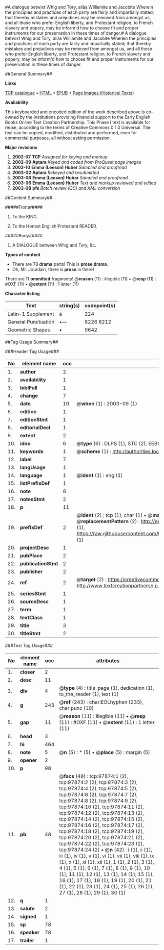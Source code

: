 #A dialogue betwixt Whig and Tory, aliàs Williamite and Jacobite Wherein the principles and practices of each party are fairly and impartially stated; that thereby mistakes and prejudices may be removed from amongst us, and all those who prefer English liberty, and Protestant religion, to French slavery and popery, may be inform'd how to choose fit and proper instruments for our preservation in these times of danger.#
A dialogue betwixt Whig and Tory, aliàs Williamite and Jacobite Wherein the principles and practices of each party are fairly and impartially stated; that thereby mistakes and prejudices may be removed from amongst us, and all those who prefer English liberty, and Protestant religion, to French slavery and popery, may be inform'd how to choose fit and proper instruments for our preservation in these times of danger.

##General Summary##

**Links**

[TCP catalogue](http://www.ota.ox.ac.uk/tcp/)  • 
[HTML](http://tei.it.ox.ac.uk/tcp/Texts-HTML/free/A35/A35922.html)  • 
[EPUB](http://tei.it.ox.ac.uk/tcp/Texts-EPUB/free/A35/A35922.epub) • 
[Page images (Historical Texts)](https://data.historicaltexts.jisc.ac.uk/view?pubId=eebo-99895493e&pageId=eebo-99895493e-97874-1)

**Availability**

This keyboarded and encoded edition of the
	       work described above is co-owned by the institutions
	       providing financial support to the Early English Books
	       Online Text Creation Partnership. This Phase I text is
	       available for reuse, according to the terms of Creative
	       Commons 0 1.0 Universal. The text can be copied,
	       modified, distributed and performed, even for
	       commercial purposes, all without asking permission.

**Major revisions**

1. __2002-07__ __TCP__ *Assigned for keying and markup*
1. __2002-09__ __Aptara__ *Keyed and coded from ProQuest page images*
1. __2002-10__ __Emma (Leeson) Huber__ *Sampled and proofread*
1. __2003-02__ __Aptara__ *Rekeyed and resubmitted*
1. __2003-06__ __Emma (Leeson) Huber__ *Sampled and proofread*
1. __2003-06__ __Emma (Leeson) Huber__ *Text and markup reviewed and edited*
1. __2003-08__ __pfs__ *Batch review (QC) and XML conversion*

##Content Summary##

#####Front#####

1. To the KING.

1. To the Honest English Protestant
READER.

#####Body#####

1. A DIALOGUE between
Whig and Tory, &c.

**Types of content**

  * There are 78 **drama** parts! This is **prose drama**.
  * Oh, Mr. Jourdain, there is **prose** in there!

There are 11 **ommitted** fragments! 
 @__reason__ (11) : illegible (11)  •  @__resp__ (11) : #OXF (11)  •  @__extent__ (11) : 1 letter (11)

**Character listing**


|Text|string(s)|codepoint(s)|
|---|---|---|
|Latin-1 Supplement|à|224|
|General Punctuation|•—|8226 8212|
|Geometric Shapes|▪|9642|

##Tag Usage Summary##

###Header Tag Usage###

|No|element name|occ|attributes|
|---|---|---|---|
|1.|__author__|2||
|2.|__availability__|1||
|3.|__biblFull__|1||
|4.|__change__|7||
|5.|__date__|10| @__when__ (1) : 2003-09 (1)|
|6.|__edition__|1||
|7.|__editionStmt__|1||
|8.|__editorialDecl__|1||
|9.|__extent__|2||
|10.|__idno__|6| @__type__ (6) : DLPS (1), STC (2), EEBO-CITATION (1), PROQUEST (1), VID (1)|
|11.|__keywords__|1| @__scheme__ (1) : http://authorities.loc.gov/ (1)|
|12.|__label__|7||
|13.|__langUsage__|1||
|14.|__language__|1| @__ident__ (1) : eng (1)|
|15.|__listPrefixDef__|1||
|16.|__note__|8||
|17.|__notesStmt__|2||
|18.|__p__|11||
|19.|__prefixDef__|2| @__ident__ (2) : tcp (1), char (1)  •  @__matchPattern__ (2) : ([0-9\-]+):([0-9IVX]+) (1), (.+) (1)  •  @__replacementPattern__ (2) : http://eebo.chadwyck.com/downloadtiff?vid=$1&page=$2 (1), https://raw.githubusercontent.com/textcreationpartnership/Texts/master/tcpchars.xml#$1 (1)|
|20.|__projectDesc__|1||
|21.|__pubPlace__|2||
|22.|__publicationStmt__|2||
|23.|__publisher__|2||
|24.|__ref__|2| @__target__ (2) : https://creativecommons.org/publicdomain/zero/1.0/ (1), http://www.textcreationpartnership.org/docs/. (1)|
|25.|__seriesStmt__|1||
|26.|__sourceDesc__|1||
|27.|__term__|1||
|28.|__textClass__|1||
|29.|__title__|3||
|30.|__titleStmt__|2||


###Text Tag Usage###

|No|element name|occ|attributes|
|---|---|---|---|
|1.|__closer__|2||
|2.|__desc__|11||
|3.|__div__|4| @__type__ (4) : title_page (1), dedication (1), to_the_reader (1), text (1)|
|4.|__g__|243| @__ref__ (243) : char:EOLhyphen (233), char:punc (10)|
|5.|__gap__|11| @__reason__ (11) : illegible (11)  •  @__resp__ (11) : #OXF (11)  •  @__extent__ (11) : 1 letter (11)|
|6.|__head__|3||
|7.|__hi__|464||
|8.|__note__|5| @__n__ (5) : * (5)  •  @__place__ (5) : margin (5)|
|9.|__opener__|2||
|10.|__p__|98||
|11.|__pb__|48| @__facs__ (48) : tcp:97874:1 (2), tcp:97874:2 (2), tcp:97874:3 (2), tcp:97874:4 (2), tcp:97874:5 (2), tcp:97874:6 (2), tcp:97874:7 (2), tcp:97874:8 (2), tcp:97874:9 (2), tcp:97874:10 (2), tcp:97874:11 (2), tcp:97874:12 (2), tcp:97874:13 (2), tcp:97874:14 (2), tcp:97874:15 (2), tcp:97874:16 (2), tcp:97874:17 (2), tcp:97874:18 (2), tcp:97874:19 (2), tcp:97874:20 (2), tcp:97874:21 (2), tcp:97874:22 (2), tcp:97874:23 (2), tcp:97874:24 (2)  •  @__n__ (42) : i (1), ii (1), iii (1), iv (1), v (1), vi (1), vii (1), viii (1), ix (1), x (1), xi (1), xii (1), 1 (1), 2 (1), 3 (1), 4 (1), 5 (1), 6 (1), 7 (1), 8 (1), 9 (1), 10 (1), 11 (1), 12 (1), 13 (1), 14 (1), 15 (1), 16 (1), 17 (1), 18 (1), 19 (1), 20 (1), 21 (1), 22 (1), 23 (1), 24 (1), 25 (1), 26 (1), 27 (1), 28 (1), 29 (1), 30 (1)|
|12.|__q__|1||
|13.|__salute__|2||
|14.|__signed__|1||
|15.|__sp__|78||
|16.|__speaker__|78||
|17.|__trailer__|1||
